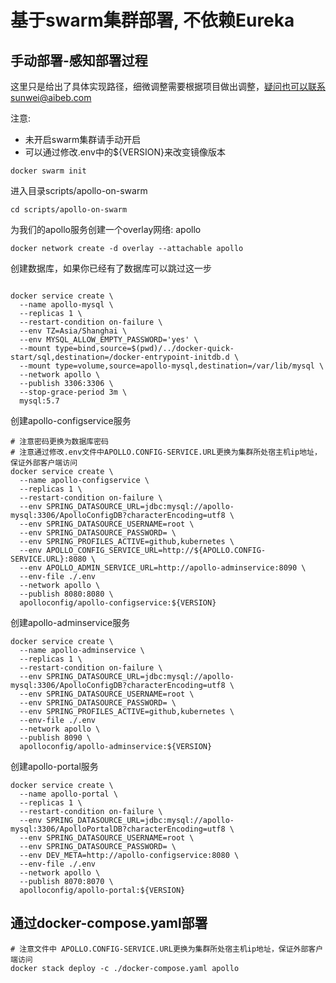 # 基于swarm集群部署, 不依赖Eureka

## 手动部署-感知部署过程

这里只是给出了具体实现路径，细微调整需要根据项目做出调整，疑问也可以联系sunwei@aibeb.com

注意:
* 未开启swarm集群请手动开启
* 可以通过修改.env中的${VERSION}来改变镜像版本


```shell
docker swarm init
```

进入目录scripts/apollo-on-swarm

```shell
cd scripts/apollo-on-swarm
```

为我们的apollo服务创建一个overlay网络: apollo

```shell
docker network create -d overlay --attachable apollo
```

创建数据库，如果你已经有了数据库可以跳过这一步
```shell

docker service create \
  --name apollo-mysql \
  --replicas 1 \
  --restart-condition on-failure \
  --env TZ=Asia/Shanghai \
  --env MYSQL_ALLOW_EMPTY_PASSWORD='yes' \
  --mount type=bind,source=$(pwd)/../docker-quick-start/sql,destination=/docker-entrypoint-initdb.d \
  --mount type=volume,source=apollo-mysql,destination=/var/lib/mysql \
  --network apollo \
  --publish 3306:3306 \
  --stop-grace-period 3m \
  mysql:5.7

```

创建apollo-configservice服务

```shell
# 注意密码更换为数据库密码
# 注意通过修改.env文件中APOLLO.CONFIG-SERVICE.URL更换为集群所处宿主机ip地址，保证外部客户端访问
docker service create \
  --name apollo-configservice \
  --replicas 1 \
  --restart-condition on-failure \
  --env SPRING_DATASOURCE_URL=jdbc:mysql://apollo-mysql:3306/ApolloConfigDB?characterEncoding=utf8 \
  --env SPRING_DATASOURCE_USERNAME=root \
  --env SPRING_DATASOURCE_PASSWORD= \
  --env SPRING_PROFILES_ACTIVE=github,kubernetes \
  --env APOLLO_CONFIG_SERVICE_URL=http://${APOLLO.CONFIG-SERVICE.URL}:8080 \
  --env APOLLO_ADMIN_SERVICE_URL=http://apollo-adminservice:8090 \
  --env-file ./.env
  --network apollo \
  --publish 8080:8080 \
  apolloconfig/apollo-configservice:${VERSION}
```

创建apollo-adminservice服务

```shell
docker service create \
  --name apollo-adminservice \
  --replicas 1 \
  --restart-condition on-failure \
  --env SPRING_DATASOURCE_URL=jdbc:mysql://apollo-mysql:3306/ApolloConfigDB?characterEncoding=utf8 \
  --env SPRING_DATASOURCE_USERNAME=root \
  --env SPRING_DATASOURCE_PASSWORD= \
  --env SPRING_PROFILES_ACTIVE=github,kubernetes \
  --env-file ./.env
  --network apollo \
  --publish 8090 \
  apolloconfig/apollo-adminservice:${VERSION}
```

创建apollo-portal服务

```shell
docker service create \
  --name apollo-portal \
  --replicas 1 \
  --restart-condition on-failure \
  --env SPRING_DATASOURCE_URL=jdbc:mysql://apollo-mysql:3306/ApolloPortalDB?characterEncoding=utf8 \
  --env SPRING_DATASOURCE_USERNAME=root \
  --env SPRING_DATASOURCE_PASSWORD= \
  --env DEV_META=http://apollo-configservice:8080 \
  --env-file ./.env
  --network apollo \
  --publish 8070:8070 \
  apolloconfig/apollo-portal:${VERSION}
```

## 通过docker-compose.yaml部署

```shell
# 注意文件中 APOLLO.CONFIG-SERVICE.URL更换为集群所处宿主机ip地址，保证外部客户端访问
docker stack deploy -c ./docker-compose.yaml apollo
```

